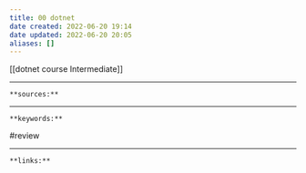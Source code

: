 ```yaml
---
title: 00 dotnet
date created: 2022-06-20 19:14
date updated: 2022-06-20 20:05
aliases: []
---
```


[[dotnet course Intermediate]]

---

`**sources:**`

---

`**keywords:**`

#review

---

`**links:**`
